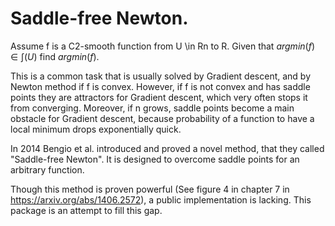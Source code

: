 # Saddle-free Newton.

Assume f is a C2-smooth function from U \in Rn to R. Given that $argmin(f) \in \int(U)$ find $argmin(f).$

This is a common task that is usually solved by Gradient descent, and by Newton method if f is convex.
However, if f is not convex and has saddle points they are attractors for Gradient descent, which very often stops it from converging.
Moreover, if n grows, saddle points become a main obstacle for Gradient descent, because probability of a function to have a local
minimum drops exponentially quick.

In 2014 Bengio et al. introduced and proved a novel method, that they called "Saddle-free Newton". It is designed to overcome
saddle points for an arbitrary function. 

Though this method is proven powerful (See figure 4 in chapter 7 in https://arxiv.org/abs/1406.2572), a public implementation is lacking. This package is an attempt to fill this gap.
